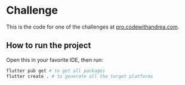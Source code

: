 # Challenge

This is the code for one of the challenges at [pro.codewithandrea.com](https://pro.codewithandrea.com/).

## How to run the project

Open this in your favorite IDE, then run:

```zsh
flutter pub get # to get all packages
flutter create . # to generate all the target platforms
```
